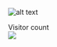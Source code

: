 ![alt text](https://cdn.discordapp.com/attachments/768535544014831666/1137858984523616316/image.png)
<p align="left"> 
  Visitor count<br>
  <img src="https://profile-counter.glitch.me/l420y/count.svg" />
</p>

